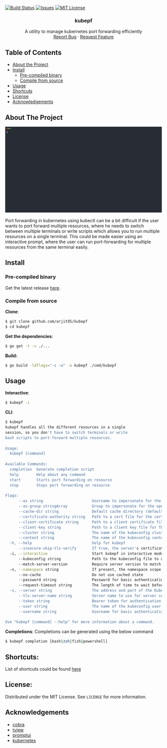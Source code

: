 [![Build Status][build-shield]][build-url]
[![Issues][issues-shield]][issues-url]
[![MIT License][license-shield]][license-url]

<p align="center">
  <h3 align="center">kubepf</h3>
  <p align="center">A utility to manage kubernetes port forwarding efficiently
  <br>
    <a href="https://github.com/arjit95/kubepf/issues">Report Bug</a>
  ·
  <a href="https://github.com/arjit95/kubepf/issues">Request Feature</a>
  </p>
</p>

## Table of Contents
* [About the Project](#about-the-project)
* [Install](#install)
  * [Pre-compiled binary](#pre-compiled-binary)
  * [Compile from source](#compile-from-source)
* [Usage](#usage)
* [Shortcuts](#shortcuts)
* [License](#license)
* [Acknowledgements](#acknowledgements)

## About The Project
![kubepf screenshot](_images/screenshot.svg)

Port forwarding in kubernetes using kubectl can be a bit difficult if the user wants to port forward multiple resources, where he needs to switch between multiple terminals or write scripts which allows you to run multiple resources on a single terminal. This could be made easier using an interactive prompt, where the user can run port-forwarding for multiple resources from the same terminal easily.

## Install

### Pre-compiled binary
Get the latest release [here](https://github.com/arjit95/kubepf/releases).

### Compile from source
__Clone__:
```bash
$ git clone github.com/arjit95/kubepf
$ cd kubepf
```
__Get the dependencies__:
```bash
$ go get -t -v ./...
```

__Build:__
```bash
$ go build -ldflags="-s -w" -o kubepf ./cmd/kubepf
```

## Usage

__Interactive__:
```bash
$ kubepf -i
```

__CLI__:
```bash
$ kubepf
kubepf handles all the different resources in a single
session, so you don't have to switch terminals or write
bash scripts to port-forward multiple resources.

Usage:
  kubepf [command]

Available Commands:
  completion  Generate completion script
  help        Help about any command
  start       Starts port forwarding on resource
  stop        Stops port forwarding on resource

Flags:
      --as string                      Username to impersonate for the operation
      --as-group stringArray           Group to impersonate for the operation, this flag can be repeated to specify multiple groups.
      --cache-dir string               Default cache directory (default "/home/arjit/.kube/cache")
      --certificate-authority string   Path to a cert file for the certificate authority
      --client-certificate string      Path to a client certificate file for TLS
      --client-key string              Path to a client key file for TLS
      --cluster string                 The name of the kubeconfig cluster to use
      --context string                 The name of the kubeconfig context to use
  -h, --help                           help for kubepf
      --insecure-skip-tls-verify       If true, the server's certificate will not be checked for validity. This will make your HTTPS connections insecure
  -i, --interactive                    Start kubepf in interactive mode
      --kubeconfig string              Path to the kubeconfig file to use for CLI requests.
      --match-server-version           Require server version to match client version
  -n, --namespace string               If present, the namespace scope for this CLI request
      --no-cache                       Do not use cached state
      --password string                Password for basic authentication to the API server
      --request-timeout string         The length of time to wait before giving up on a single server request. Non-zero values should contain a corresponding time unit (e.g. 1s, 2m, 3h). A value of zero means don't timeout requests. (default "0")
  -s, --server string                  The address and port of the Kubernetes API server
      --tls-server-name string         Server name to use for server certificate validation. If it is not provided, the hostname used to contact the server is used
      --token string                   Bearer token for authentication to the API server
      --user string                    The name of the kubeconfig user to use
      --username string                Username for basic authentication to the API server

Use "kubepf [command] --help" for more information about a command.
```

__Completions__:
Completions can be generated using the below command
```bash
$ kubepf completion [bash|zsh|fish|powershell]
```

## Shortcuts:
List of shortcuts could be found [here](https://github.com/arjit95/cobi#shortcuts) 

## License:
Distributed under the MIT License. See `LICENSE` for more information.

## Acknowledgements
- [cobra](https://github.com/spf13/cobra)
- [tview](https://github.com/rivo/tview)
- [promptui](https://github.com/manifoldco/promptui)
- [kubernetes](https://github.com/kubernetes/kubernetes)


[build-shield]: https://travis-ci.com/arjit95/kubepf.svg?branch=main
[build-url]: https://travis-ci.com/arjit95/kubepf
[issues-shield]: https://img.shields.io/github/issues/arjit95/kubepf.svg
[issues-url]: https://github.com/arjit95/kubepf/issues
[license-shield]: https://img.shields.io/github/license/arjit95/kubepf.svg
[license-url]: https://github.com/arjit95/kubepf/blob/main/LICENSE